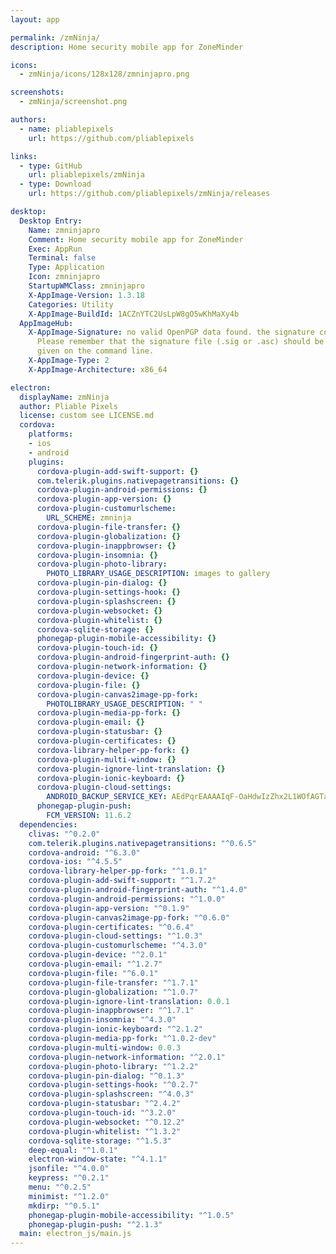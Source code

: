 ```yaml
---
layout: app

permalink: /zmNinja/
description: Home security mobile app for ZoneMinder

icons:
  - zmNinja/icons/128x128/zmninjapro.png

screenshots:
  - zmNinja/screenshot.png

authors:
  - name: pliablepixels
    url: https://github.com/pliablepixels

links:
  - type: GitHub
    url: pliablepixels/zmNinja
  - type: Download
    url: https://github.com/pliablepixels/zmNinja/releases

desktop:
  Desktop Entry:
    Name: zmninjapro
    Comment: Home security mobile app for ZoneMinder
    Exec: AppRun
    Terminal: false
    Type: Application
    Icon: zmninjapro
    StartupWMClass: zmninjapro
    X-AppImage-Version: 1.3.18
    Categories: Utility
    X-AppImage-BuildId: 1ACZnYTC2UsLpW8gO5wKhMaXy4b
  AppImageHub:
    X-AppImage-Signature: no valid OpenPGP data found. the signature could not be verified.
      Please remember that the signature file (.sig or .asc) should be the first file
      given on the command line.
    X-AppImage-Type: 2
    X-AppImage-Architecture: x86_64

electron:
  displayName: zmNinja
  author: Pliable Pixels
  license: custom see LICENSE.md
  cordova:
    platforms:
    - ios
    - android
    plugins:
      cordova-plugin-add-swift-support: {}
      com.telerik.plugins.nativepagetransitions: {}
      cordova-plugin-android-permissions: {}
      cordova-plugin-app-version: {}
      cordova-plugin-customurlscheme:
        URL_SCHEME: zmninja
      cordova-plugin-file-transfer: {}
      cordova-plugin-globalization: {}
      cordova-plugin-inappbrowser: {}
      cordova-plugin-insomnia: {}
      cordova-plugin-photo-library:
        PHOTO_LIBRARY_USAGE_DESCRIPTION: images to gallery
      cordova-plugin-pin-dialog: {}
      cordova-plugin-settings-hook: {}
      cordova-plugin-splashscreen: {}
      cordova-plugin-websocket: {}
      cordova-plugin-whitelist: {}
      cordova-sqlite-storage: {}
      phonegap-plugin-mobile-accessibility: {}
      cordova-plugin-touch-id: {}
      cordova-plugin-android-fingerprint-auth: {}
      cordova-plugin-network-information: {}
      cordova-plugin-device: {}
      cordova-plugin-file: {}
      cordova-plugin-canvas2image-pp-fork:
        PHOTOLIBRARY_USAGE_DESCRIPTION: " "
      cordova-plugin-media-pp-fork: {}
      cordova-plugin-email: {}
      cordova-plugin-statusbar: {}
      cordova-plugin-certificates: {}
      cordova-library-helper-pp-fork: {}
      cordova-plugin-multi-window: {}
      cordova-plugin-ignore-lint-translation: {}
      cordova-plugin-ionic-keyboard: {}
      cordova-plugin-cloud-settings:
        ANDROID_BACKUP_SERVICE_KEY: AEdPqrEAAAAIqF-OaHdwIzZhx2L1WOfAGTagBxm5a1R4wBW_Uw
      phonegap-plugin-push:
        FCM_VERSION: 11.6.2
  dependencies:
    clivas: "^0.2.0"
    com.telerik.plugins.nativepagetransitions: "^0.6.5"
    cordova-android: "^6.3.0"
    cordova-ios: "^4.5.5"
    cordova-library-helper-pp-fork: "^1.0.1"
    cordova-plugin-add-swift-support: "^1.7.2"
    cordova-plugin-android-fingerprint-auth: "^1.4.0"
    cordova-plugin-android-permissions: "^1.0.0"
    cordova-plugin-app-version: "^0.1.9"
    cordova-plugin-canvas2image-pp-fork: "^0.6.0"
    cordova-plugin-certificates: "^0.6.4"
    cordova-plugin-cloud-settings: "^1.0.3"
    cordova-plugin-customurlscheme: "^4.3.0"
    cordova-plugin-device: "^2.0.1"
    cordova-plugin-email: "^1.2.7"
    cordova-plugin-file: "^6.0.1"
    cordova-plugin-file-transfer: "^1.7.1"
    cordova-plugin-globalization: "^1.0.7"
    cordova-plugin-ignore-lint-translation: 0.0.1
    cordova-plugin-inappbrowser: "^1.7.1"
    cordova-plugin-insomnia: "^4.3.0"
    cordova-plugin-ionic-keyboard: "^2.1.2"
    cordova-plugin-media-pp-fork: "^1.0.2-dev"
    cordova-plugin-multi-window: 0.0.3
    cordova-plugin-network-information: "^2.0.1"
    cordova-plugin-photo-library: "^1.2.2"
    cordova-plugin-pin-dialog: "^0.1.3"
    cordova-plugin-settings-hook: "^0.2.7"
    cordova-plugin-splashscreen: "^4.0.3"
    cordova-plugin-statusbar: "^2.4.2"
    cordova-plugin-touch-id: "^3.2.0"
    cordova-plugin-websocket: "^0.12.2"
    cordova-plugin-whitelist: "^1.3.2"
    cordova-sqlite-storage: "^1.5.3"
    deep-equal: "^1.0.1"
    electron-window-state: "^4.1.1"
    jsonfile: "^4.0.0"
    keypress: "^0.2.1"
    menu: "^0.2.5"
    minimist: "^1.2.0"
    mkdirp: "^0.5.1"
    phonegap-plugin-mobile-accessibility: "^1.0.5"
    phonegap-plugin-push: "^2.1.3"
  main: electron_js/main.js
---
```


